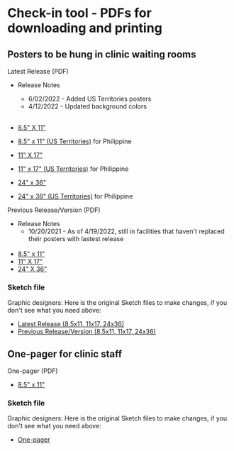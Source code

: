 # Check-in tool - PDFs for downloading and printing

## Posters to be hung in clinic waiting rooms

Latest Release (PDF)
- Release Notes
  - 6/02/2022 - Added US Territories posters
  - 4/12/2022 - Updated background colors<br><br>
- [8.5" X 11"](https://github.com/department-of-veterans-affairs/va.gov-team/files/8542776/8.5x11-v1.1.pdf) 
- [8.5" x 11" (US Territories)](https://github.com/department-of-veterans-affairs/va.gov-team/files/8834029/8.5x11-v1.1.US.Territories.pdf) for Philippine 

- [11" X 17"](https://github.com/department-of-veterans-affairs/va.gov-team/files/8542774/11x17-v1.1.pdf)
- [11" x 17" (US Territories)](https://github.com/department-of-veterans-affairs/va.gov-team/files/8834049/11x17-v1.1.US.Territories.pdf) for Philippine 


- [24" x 36"](https://github.com/department-of-veterans-affairs/va.gov-team/files/8474826/24x36-lv-v1.5.pdf)
- [24" x 36" (US Territories)](https://github.com/department-of-veterans-affairs/va.gov-team/files/8834051/24x36-lowvision-v1.5.US.Territories.pdf) for Philippine


Previous Release/Version (PDF)
- Release Notes
  - 10/20/2021 - As of 4/19/2022, still in facilities that haven't replaced their posters with lastest release<br><br>
- [8.5" x 11"](https://github.com/department-of-veterans-affairs/va.gov-team/files/7899242/8.5x11-v1.pdf)
- [11" X 17"](https://github.com/department-of-veterans-affairs/va.gov-team/blob/master/products/health-care/checkin/design/visual-collateral/11x17-checkin-poster.pdf)
- [24" X 36"](https://github.com/department-of-veterans-affairs/va.gov-team/blob/master/products/health-care/checkin/design/visual-collateral/24x36-checkin-poster.pdf)

### Sketch file
Graphic designers: Here is the original Sketch files to make changes, if you don't see what you need above:
- [Latest Release (8.5x11, 11x17, 24x36)](https://www.sketch.com/s/478fdefa-c340-45e3-a3ae-738046eab97e/p/4E6A93C4-6C93-4AF6-A616-5B040D1F9BC5) 
- [Previous Release/Version (8.5x11, 11x17, 24x36)](https://www.sketch.com/s/478fdefa-c340-45e3-a3ae-738046eab97e/p/80C46047-6911-43FD-84F3-D19713E0E75F)  

## One-pager for clinic staff  

One-pager (PDF)
- [8.5" x 11"](https://github.com/department-of-veterans-affairs/va.gov-team/files/7891924/Mobile.Checkin.Flyer.v1.2c.pdf)

### Sketch file
Graphic designers: Here is the original Sketch files to make changes, if you don't see what you need above:
- [One-pager](https://www.sketch.com/s/478fdefa-c340-45e3-a3ae-738046eab97e/a/KvQxmjD) 

